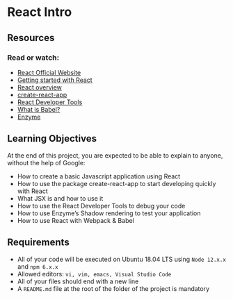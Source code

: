 # React Intro

## Resources
### Read or watch:

- [React Official Website](https://react.dev/)
- [Getting started with React](https://www.taniarascia.com/getting-started-with-react/)
- [React overview](https://legacy.reactjs.org/docs/getting-started.html)
- [create-react-app](https://github.com/facebook/create-react-app)
- [React Developer Tools](https://chromewebstore.google.com/detail/react-developer-tools/fmkadmapgofadopljbjfkapdkoienihi?pli=1)
- [What is Babel?](https://babeljs.io/docs/)
- [Enzyme](https://enzymejs.github.io/enzyme/docs/api/shallow.html)

## Learning Objectives
At the end of this project, you are expected to be able to explain to anyone, without the help of Google:

- How to create a basic Javascript application using React
- How to use the package create-react-app to start developing quickly with React
- What JSX is and how to use it
- How to use the React Developer Tools to debug your code
- How to use Enzyme’s Shadow rendering to test your application
- How to use React with Webpack & Babel


## Requirements
- All of your code will be executed on Ubuntu 18.04 LTS using `Node 12.x.x` and `npm 6.x.x`
- Allowed editors: `vi, vim, emacs, Visual Studio Code`
- All of your files should end with a new line
- A `README.md` file at the root of the folder of the project is mandatory
